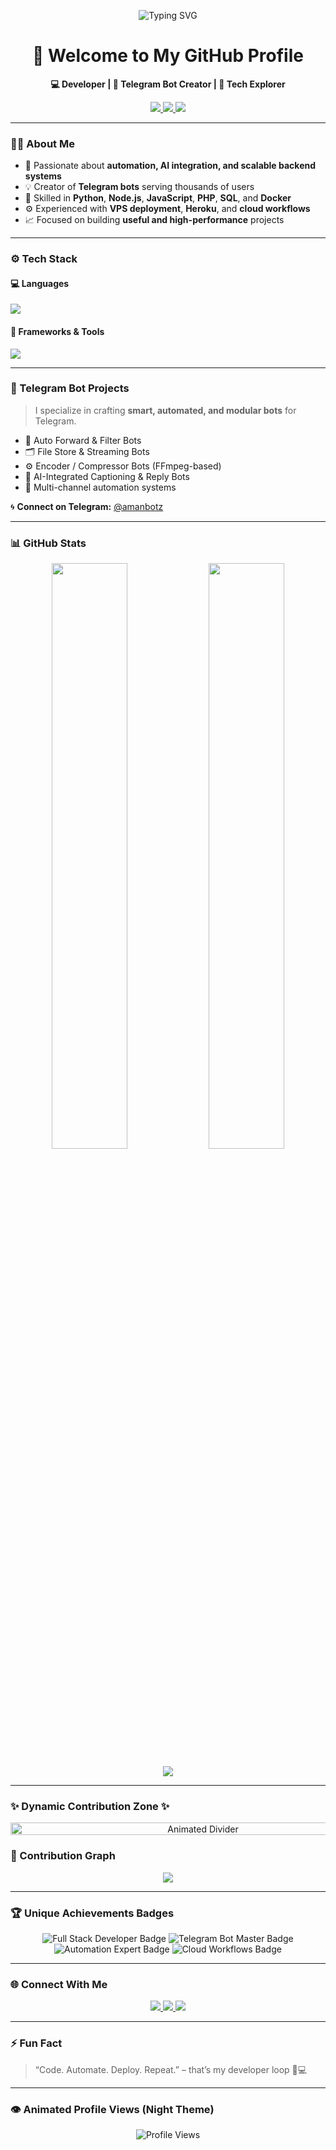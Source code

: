 <p align="center">
  <img src="https://readme-typing-svg.herokuapp.com?font=Fira+Code&pause=1000&color=00F7FF&center=true&vCenter=true&width=550&lines=AMAN+CHAUDHARY+(%23THE+ONLY+1);Hey+There!+I'm+Aman+Chaudhary;Full+Stack+Developer+💻;Telegram+Bot+Developer+🤖;Automation+%7C+AI+%7C+APIs+%7C+Cloud+☁️;Always+learning+new+things+🚀&cache_buster=5" alt="Typing SVG" />
</p>

<h1 align="center">👋 Welcome to My GitHub Profile</h1>

<p align="center">
  <b>💻 Developer | 🤖 Telegram Bot Creator | 🚀 Tech Explorer</b>
</p>

<p align="center">
  <a href="https://github.com/theamanchaudhary">
    <img src="https://img.shields.io/github/followers/theamanchaudhary?label=FOLLOWERS&style=for-the-badge&color=2088FF&logo=github" />
  </a>
  <a href="https://t.me/amanbotz">
    <img src="https://img.shields.io/badge/Telegram-%40amanbotz-blue?logo=telegram&style=for-the-badge" />
  </a>
  <a href="mailto:theamanchaudhary@gmail.com">
    <img src="https://img.shields.io/badge/Email-theamanchaudhary%40gmail.com-red?logo=gmail&style=for-the-badge" />
  </a>
</p>

---

### 👨‍💻 About Me

- 🧠 Passionate about **automation, AI integration, and scalable backend systems**
- 💡 Creator of **Telegram bots** serving thousands of users
- 🔧 Skilled in **Python**, **Node.js**, **JavaScript**, **PHP**, **SQL**, and **Docker**
- ⚙️ Experienced with **VPS deployment**, **Heroku**, and **cloud workflows**
- 📈 Focused on building **useful and high-performance** projects

---

### ⚙️ Tech Stack

#### 💻 Languages
<p align="left">
  <img src="https://skillicons.dev/icons?i=python,js,typescript,php,html,css,bash" />
</p>

#### 🧰 Frameworks & Tools
<p align="left">
  <img src="https://skillicons.dev/icons?i=nodejs,express,flask,react,mysql,mongodb,sqlite,docker,git,github,vscode,heroku" />
</p>

---

### 🤖 Telegram Bot Projects

> I specialize in crafting **smart, automated, and modular bots** for Telegram.

- 🔁 Auto Forward & Filter Bots  
- 🗂️ File Store & Streaming Bots  
- ⚙️ Encoder / Compressor Bots (FFmpeg-based)  
- 🧠 AI-Integrated Captioning & Reply Bots  
- 🚀 Multi-channel automation systems  

🌀 **Connect on Telegram:** [@amanbotz](https://t.me/amanbotz)

---

### 📊 GitHub Stats

<p align="center">
  <img width="49%" src="https://github-readme-stats.vercel.app/api?username=theamanchaudhary&show_icons=true&theme=tokyonight&hide_border=true&custom_title=CODE%20STATS" />
  <img width="49%" src="https://github-readme-streak-stats.herokuapp.com?user=theamanchaudhary&theme=tokyonight&hide_border=true&custom_title=CONTRIBUTION%20STREAK" />
</p>

<p align="center">
  <img src="https://github-readme-stats.vercel.app/api/top-langs/?username=theamanchaudhary&layout=compact&theme=tokyonight&hide_border=true&custom_title=TOP%20LANGUAGES" />
</p>

---

### ✨ Dynamic Contribution Zone ✨

<p align="center">
  <img src="https://user-images.githubusercontent.com/73097560/115834477-dbab4500-a447-11eb-908a-139a6edaec5c.gif" width="600" height="20" alt="Animated Divider" />
</p>

### 🌱 Contribution Graph

<p align="center">
  <img src="https://github-readme-activity-graph.vercel.app/graph?username=theamanchaudhary&bg_color=0d1117&color=00e6fe&line=00e6fe&point=ffffff&hide_border=true" />
</p>

---

### 🏆 Unique Achievements Badges

<p align="center">
  <img src="https://custom-icon-badges.demolab.com/badge/FULL_STACK-DEVELOPER-306998?style=for-the-badge&logo=react&logoColor=2088FF" alt="Full Stack Developer Badge"/>
  <img src="https://custom-icon-badges.demolab.com/badge/TELEGRAM_BOTS-MASTER-0088CC?style=for-the-badge&logo=telegram&logoColor=white" alt="Telegram Bot Master Badge"/>
  <img src="https://custom-icon-badges.demolab.com/badge/AUTOMATION-EXPERT-FF4500?style=for-the-badge&logo=docker&logoColor=white" alt="Automation Expert Badge"/>
  <img src="https://custom-icon-badges.demolab.com/badge/CLOUD_WORKFLOWS-SCALABLE-0099D8?style=for-the-badge&logo=heroku&logoColor=white" alt="Cloud Workflows Badge"/>
</p>

---

### 🌐 Connect With Me

<p align="center">
  <a href="https://t.me/amanbotz">
    <img src="https://img.shields.io/badge/Telegram-%40amanbotz-blue?logo=telegram&style=for-the-badge" />
  </a>
  <a href="mailto:theamanchaudhary@gmail.com">
    <img src="https://img.shields.io/badge/Email-theamanchaudhary%40gmail.com-red?logo=gmail&style=for-the-badge" />
  </a>
  <a href="https://github.com/theamanchaudhary">
    <img src="https://img.io/badge/GitHub-theamanchaudhary-black?logo=github&style=for-the-badge" />
  </a>
</p>

---

### ⚡ Fun Fact

> “Code. Automate. Deploy. Repeat.” – that’s my developer loop 🧠💻

---

### 👁️ Animated Profile Views (Night Theme)

<p align="center">
  <img src="https://api.visitorbadge.io/api/visitors?path=theamanchaudhary%2Ftheamanchaudhary&countColor=%23FF0000&style=flat-square&labelColor=%230D1117" alt="Profile Views"/>
</p>
